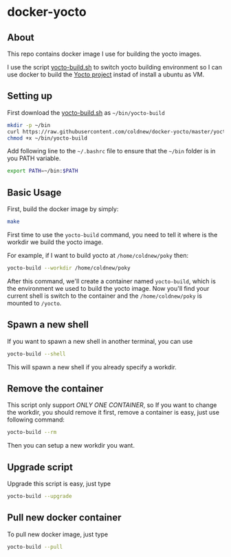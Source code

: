 docker-yocto
=================

## About

This repo contains docker image I use for building the yocto images.

I use the script [yocto-build.sh](https://raw.githubusercontent.com/coldnew/docker-yocto/master/yocto-build.sh) to switch yocto building environment so I can use docker to build the [Yocto project](https://www.yoctoproject.org) instad of install a ubuntu as VM.

## Setting up

First download the [yocto-build.sh](https://raw.githubusercontent.com/coldnew/docker-yocto/master/yocto-build.sh) as `~/bin/yocto-build`

```sh
mkdir -p ~/bin
curl https://raw.githubusercontent.com/coldnew/docker-yocto/master/yocto-build.sh > ~/bin/yocto-build
chmod +x ~/bin/yocto-build
```

Add following line to the `~/.bashrc` file to ensure that the `~/bin` folder is in you PATH variable.

```sh
export PATH=~/bin:$PATH
```

## Basic Usage

First, build the docker image by simply:
```sh
make
```

First time to use the `yocto-build` command, you need to tell it where is the workdir we build the yocto image.

For example, if I want to build yocto at `/home/coldnew/poky` then:

```sh
yocto-build --workdir /home/coldnew/poky
```

After this command, we'll create a container named `yocto-build`, which is the environment we used to build the yocto image.
Now you'll find your current shell is switch to the container and the `/home/coldnew/poky` is mounted to `/yocto`.

## Spawn a new shell

If you want to spawn a new shell in another terminal, you can use

```sh
yocto-build --shell
```

This will spawn a new shell if you already specify a workdir.

## Remove the container

This script only support *ONLY ONE CONTAINER*, so If you want to change the workdir, you should remove it first, remove a container is easy, just use following command:

```sh
yocto-build --rm
```

Then you can setup a new workdir you want.

## Upgrade script

Upgrade this script is easy, just type

```sh
yocto-build --upgrade
```

## Pull new docker container

To pull new docker image, just type

```sh
yocto-build --pull
```
